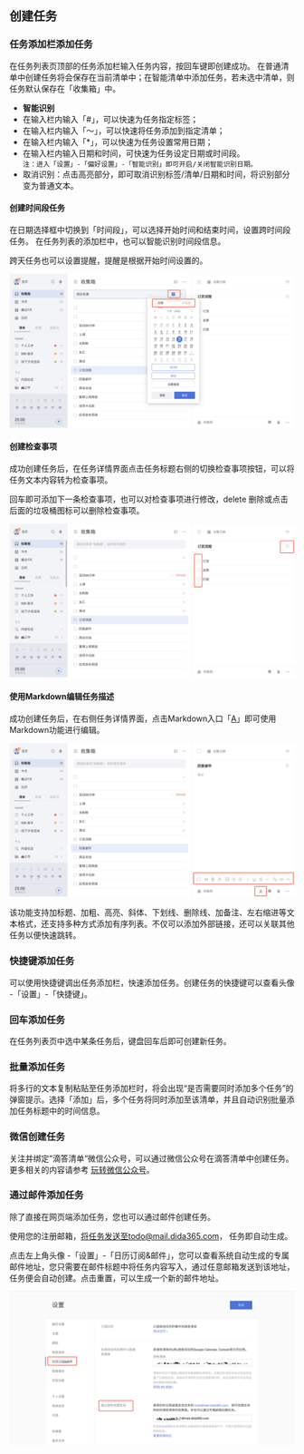 ## 创建任务

### 任务添加栏添加任务

在任务列表页顶部的任务添加栏输入任务内容，按回车键即创建成功。 在普通清单中创建任务将会保存在当前清单中；在智能清单中添加任务，若未选中清单，则任务默认保存在「收集箱」中。

* **智能识别**
* 在输入栏内输入「#」，可以快速为任务指定标签；
* 在输入栏内输入「～」，可以快速将任务添加到指定清单；
* 在输入栏内输入「*」，可以快速为任务设置常用日期；
* 在输入栏内输入日期和时间，可快速为任务设定日期或时间段。<br/> `注：进入「设置」-「偏好设置」-「智能识别」即可开启/关闭智能识别日期。`
* 取消识别：点击高亮部分，即可取消识别标签/清单/日期和时间，将识别部分变为普通文本。


#### 创建时间段任务

在日期选择框中切换到「时间段」，可以选择开始时间和结束时间，设置跨时间段任务。 在任务列表的添加栏中，也可以智能识别时间段信息。

跨天任务也可以设置提醒，提醒是根据开始时间设置的。

![](../../images/web/8.png)


#### 创建检查事项

成功创建任务后，在任务详情界面点击任务标题右侧的切换检查事项按钮，可以将任务文本内容转为检查事项。 

回车即可添加下一条检查事项，也可以对检查事项进行修改，delete 删除或点击后面的垃圾桶图标可以删除检查事项。

![](../../images/web/9.png)

#### 使用Markdown编辑任务描述

成功创建任务后，在右侧任务详情界面，点击Markdown入口「<u>A</u>」即可使用Markdown功能进行编辑。

![](../../images/web/10.png)

该功能支持加标题、加粗、高亮、斜体、下划线、删除线、加备注、左右缩进等文本格式，还支持多种方式添加有序列表。不仅可以添加外部链接，还可以关联其他任务以便快速跳转。

### 快捷键添加任务

可以使用快捷键调出任务添加栏，快速添加任务。创建任务的快捷键可以查看头像 -「设置」-「快捷键」。

### 回车添加任务

在任务列表页中选中某条任务后，键盘回车后即可创建新任务。

### 批量添加任务

将多行的文本复制粘贴至任务添加栏时，将会出现“是否需要同时添加多个任务”的弹窗提示。选择「添加」后，多个任务将同时添加至该清单，并且自动识别批量添加任务标题中的时间信息。

### 微信创建任务

关注并绑定”滴答清单“微信公众号，可以通过微信公众号在滴答清单中创建任务。 <br >更多相关的内容请参考 [玩转微信公众号](../wechat.md)。

### 通过邮件添加任务

除了直接在网页端添加任务，您也可以通过邮件创建任务。 

使用您的注册邮箱，将任务发送至todo@mail.dida365.com， 任务即自动生成。

点击左上角头像 -「设置」-「日历订阅&邮件」，您可以查看系统自动生成的专属邮件地址，您只需要在邮件标题中将任务内容写入，通过任意邮箱发送到该地址，任务便会自动创建。点击重置，可以生成一个新的邮件地址。

![](../../images/web/61.png)